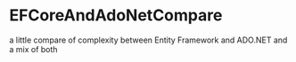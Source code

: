 # EFCoreAndAdoNetCompare
a little compare of complexity between Entity Framework and ADO.NET and a mix of both
